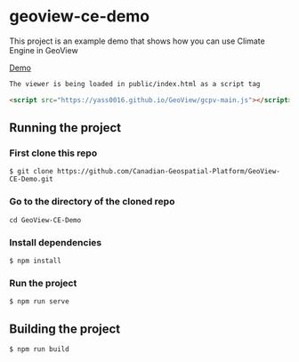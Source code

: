 # geoview-ce-demo

This project is an example demo that shows how you can use Climate Engine in GeoView

[Demo](https://canadian-geospatial-platform.github.io/GeoView-CE-Demo/)

```html
The viewer is being loaded in public/index.html as a script tag

<script src="https://yass0016.github.io/GeoView/gcpv-main.js"></script>
```

## Running the project

### First clone this repo

```
$ git clone https://github.com/Canadian-Geospatial-Platform/GeoView-CE-Demo.git
```

### Go to the directory of the cloned repo

```
cd GeoView-CE-Demo
```

### Install dependencies

```
$ npm install
```

### Run the project

```
$ npm run serve
```

## Building the project

```
$ npm run build
```
